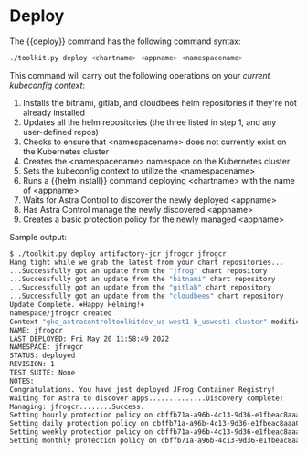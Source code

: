 # Deploy

The {{deploy}} command has the following command syntax:

```bash
./toolkit.py deploy <chartname> <appname> <namespacename>
```

This command will carry out the following operations on your *current kubeconfig context*:

1. Installs the bitnami, gitlab, and cloudbees helm repositories if they're not already installed
1. Updates all the helm repositories (the three listed in step 1, and any user-defined repos)
1. Checks to ensure that \<namespacename\> does not currently exist on the Kubernetes cluster
1. Creates the \<namespacename\> namespace on the Kubernetes cluster
1. Sets the kubeconfig context to utilize the \<namespacename\>
1. Runs a {{helm install}} command deploying \<chartname\> with the name of \<appname\>
1. Waits for Astra Control to discover the newly deployed \<appname\>
1. Has Astra Control manage the newly discovered \<appname\>
1. Creates a basic protection policy for the newly managed \<appname\>

Sample output:

```bash
$ ./toolkit.py deploy artifactory-jcr jfrogcr jfrogcr
Hang tight while we grab the latest from your chart repositories...
...Successfully got an update from the "jfrog" chart repository
...Successfully got an update from the "bitnami" chart repository
...Successfully got an update from the "gitlab" chart repository
...Successfully got an update from the "cloudbees" chart repository
Update Complete. ⎈Happy Helming!⎈
namespace/jfrogcr created
Context "gke_astracontroltoolkitdev_us-west1-b_uswest1-cluster" modified.
NAME: jfrogcr
LAST DEPLOYED: Fri May 20 11:58:49 2022
NAMESPACE: jfrogcr
STATUS: deployed
REVISION: 1
TEST SUITE: None
NOTES:
Congratulations. You have just deployed JFrog Container Registry!
Waiting for Astra to discover apps..............Discovery complete!
Managing: jfrogcr........Success.
Setting hourly protection policy on cbffb71a-a96b-4c13-9d36-e1fbeac8aaa0
Setting daily protection policy on cbffb71a-a96b-4c13-9d36-e1fbeac8aaa0
Setting weekly protection policy on cbffb71a-a96b-4c13-9d36-e1fbeac8aaa0
Setting monthly protection policy on cbffb71a-a96b-4c13-9d36-e1fbeac8aaa0
```
